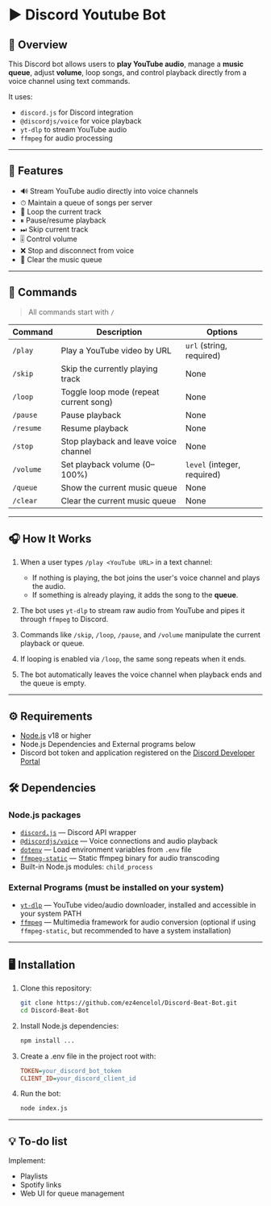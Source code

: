 # ▶️ Discord Youtube Bot

## 📌 Overview

This Discord bot allows users to **play YouTube audio**, manage a **music queue**, adjust **volume**, loop songs, and control playback directly from a voice channel using text commands.

It uses:
- `discord.js` for Discord integration
- `@discordjs/voice` for voice playback
- `yt-dlp` to stream YouTube audio
- `ffmpeg` for audio processing

---

## 🚀 Features

- 🔊 Stream YouTube audio directly into voice channels
- ⏱ Maintain a queue of songs per server
- 🔁 Loop the current track
- ⏸ Pause/resume playback
- ⏭ Skip current track
- 🎚 Control volume
- ❌ Stop and disconnect from voice
- 🧹 Clear the music queue

---

## 💬 Commands

> All commands start with `/`

| Command   | Description                            | Options                     |
| --------- | -------------------------------------- | --------------------------- |
| `/play`   | Play a YouTube video by URL            | `url` (string, required)    |
| `/skip`   | Skip the currently playing track       | None                        |
| `/loop`   | Toggle loop mode (repeat current song) | None                        |
| `/pause`  | Pause playback                         | None                        |
| `/resume` | Resume playback                        | None                        |
| `/stop`   | Stop playback and leave voice channel  | None                        |
| `/volume` | Set playback volume (0–100%)           | `level` (integer, required) |
| `/queue`  | Show the current music queue           | None                        |
| `/clear`  | Clear the current music queue          | None                        |


---

## 🎧 How It Works

1. When a user types `/play <YouTube URL>` in a text channel:
   - If nothing is playing, the bot joins the user's voice channel and plays the audio.
   - If something is already playing, it adds the song to the **queue**.

2. The bot uses `yt-dlp` to stream raw audio from YouTube and pipes it through `ffmpeg` to Discord.

3. Commands like `/skip`, `/loop`, `/pause`, and `/volume` manipulate the current playback or queue.

4. If looping is enabled via `/loop`, the same song repeats when it ends.

5. The bot automatically leaves the voice channel when playback ends and the queue is empty.

---

## ⚙️ Requirements

- [Node.js](https://nodejs.org/en/) v18 or higher
- Node.js Dependencies and External programs below
- Discord bot token and application registered on the [Discord Developer Portal](https://discord.com/developers/applications)
  

## 🛠 Dependencies

### Node.js packages

- [`discord.js`](https://discord.js.org/) — Discord API wrapper  
- [`@discordjs/voice`](https://discord.js.org/#/docs/voice/main/general/welcome) — Voice connections and audio playback  
- [`dotenv`](https://www.npmjs.com/package/dotenv) — Load environment variables from `.env` file  
- [`ffmpeg-static`](https://www.npmjs.com/package/ffmpeg-static) — Static ffmpeg binary for audio transcoding  
- Built-in Node.js modules: `child_process`

### External Programs (must be installed on your system)

- [`yt-dlp`](https://github.com/yt-dlp/yt-dlp) — YouTube video/audio downloader, installed and accessible in your system PATH
- [`ffmpeg`](https://ffmpeg.org/) — Multimedia framework for audio conversion (optional if using `ffmpeg-static`, but recommended to have a system installation)

---

## 🖥️ Installation

1. Clone this repository:

   ```bash
   git clone https://github.com/ez4encelol/Discord-Beat-Bot.git
   cd Discord-Beat-Bot
   ```
2. Install Node.js dependencies:
   ```bash
   npm install ...
   ```
3. Create a .env file in the project root with:
   ```ini
   TOKEN=your_discord_bot_token
   CLIENT_ID=your_discord_client_id
   ```
4. Run the bot:
   ```bash
   node index.js
   ```
---

## 💡 To-do list

Implement:
  - Playlists
  - Spotify links
  - Web UI for queue management
